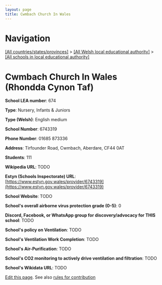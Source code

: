 ```yaml
---
layout: page
title: Cwmbach Church In Wales
---
```

# Navigation

[[All countries/states/provinces]](../../..) > [[All Welsh local educational authority]](../..) > [[All schools in local educational authority]](..)

# Cwmbach Church In Wales (Rhondda Cynon Taf)

**School LEA number**: 674

**Type**: Nursery, Infants & Juniors

**Type (Welsh)**: English medium

**School Number**: 6743319

**Phone Number**: 01685 873336

**Address**: Tirfounder Road, Cwmbach, Aberdare, CF44 0AT

**Students**: 111

**Wikipedia URL**: TODO

**Estyn (Schools Inspectorate) URL**: [https://www.estyn.gov.wales/provider/6743319](https://www.estyn.gov.wales/provider/6743319)

**School Website**: TODO

**School's overall airborne virus protection grade (0-5)**: 0

**Discord, Facebook, or WhatsApp group for discovery/advocacy for THIS school**: TODO

**School's policy on Ventilation**: TODO

**School's Ventilation Work Completion**: TODO

**School's Air-Purification**: TODO

**School's CO2 monitoring to actively drive ventilation and filtration**: TODO

**School's Wikidata URL**: TODO




[Edit this page](https://github.com/VentilationProject/Wales/edit/prif/./Rhondda_Cynon_Taf/Cwmbach_Church_In_Wales.md). See also [rules for contribution](../../../contribution-rules/)